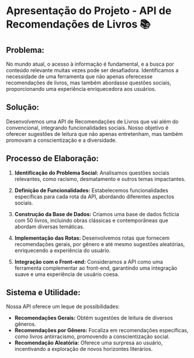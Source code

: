 # **Apresentação do Projeto - API de Recomendações de Livros 📚**

## **Problema:**

No mundo atual, o acesso à informação é fundamental, e a busca por conteúdo relevante muitas vezes pode ser desafiadora. Identificamos a necessidade de uma ferramenta que não apenas oferecesse recomendações de livros, mas também abordasse questões sociais, proporcionando uma experiência enriquecedora aos usuários.

## **Solução:**

Desenvolvemos uma API de Recomendações de Livros que vai além do convencional, integrando funcionalidades sociais. Nosso objetivo é oferecer sugestões de leitura que não apenas entretenham, mas também promovam a conscientização e a diversidade.

## **Processo de Elaboração:**

1. **Identificação do Problema Social:** Analisamos questões sociais relevantes, como racismo, desmatamento e outros temas impactantes.
  
2. **Definição de Funcionalidades:** Estabelecemos funcionalidades específicas para cada rota da API, abordando diferentes aspectos sociais.

3. **Construção da Base de Dados:** Criamos uma base de dados fictícia com 50 livros, incluindo obras clássicas e contemporâneas que abordam diversas temáticas.

4. **Implementação das Rotas:** Desenvolvemos rotas que fornecem recomendações gerais, por gênero e até mesmo sugestões aleatórias, enriquecendo a experiência do usuário.

5. **Integração com o Front-end:** Consideramos a API como uma ferramenta complementar ao front-end, garantindo uma integração suave e uma experiência de usuário coesa.

## **Sistema e Utilidade:**

Nossa API oferece um leque de possibilidades:

- **Recomendações Gerais:** Obtém sugestões de leitura de diversos gêneros.
- **Recomendações por Gênero:** Focaliza em recomendações específicas, como livros antirracismo, promovendo a conscientização social.
- **Recomendação Aleatória:** Oferece uma surpresa ao usuário, incentivando a exploração de novos horizontes literários.
